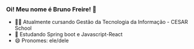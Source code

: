 ### Oi! Meu nome é Bruno Freire! 👋

- 👨‍🎓 Atualmente cursando Gestão da Tecnologia da Informação - CESAR School
- 🌱 Estudando Spring boot e Javascript-React
- 😄 Pronomes: ele/dele




